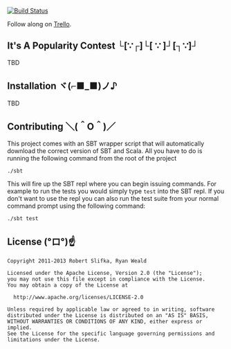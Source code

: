 [![Build Status](https://secure.travis-ci.org/rslifka/popularity_contest.png)](http://travis-ci.org/rslifka/popularity_contest)

Follow along on [Trello](https://trello.com/board/popularity-contest/51d0fb957e25710b780025ff).

## It's A Popularity Contest └[∵┌]└[ ∵ ]┘[┐∵]┘

TBD

## Installation ヾ(⌐■_■)ノ♪

TBD

## Contributing ＼(＾O＾)／
This project comes with an SBT wrapper script that will automatically download the correct version of SBT and Scala. All you have to do is running the following command from the root of the project

```
./sbt
```

This will fire up the SBT repl where you can begin issuing commands. For example to run the tests you would simply type ```test``` into the SBT repl.  If you don't want to use the repl you can also run the test suite from your normal command prompt using the following command:

```
./sbt test
```

## License (°ロ°)☝

    Copyright 2011-2013 Robert Slifka, Ryan Weald

    Licensed under the Apache License, Version 2.0 (the "License");
    you may not use this file except in compliance with the License.
    You may obtain a copy of the License at

      http://www.apache.org/licenses/LICENSE-2.0

    Unless required by applicable law or agreed to in writing, software
    distributed under the License is distributed on an "AS IS" BASIS,
    WITHOUT WARRANTIES OR CONDITIONS OF ANY KIND, either express or implied.
    See the License for the specific language governing permissions and
    limitations under the License.
